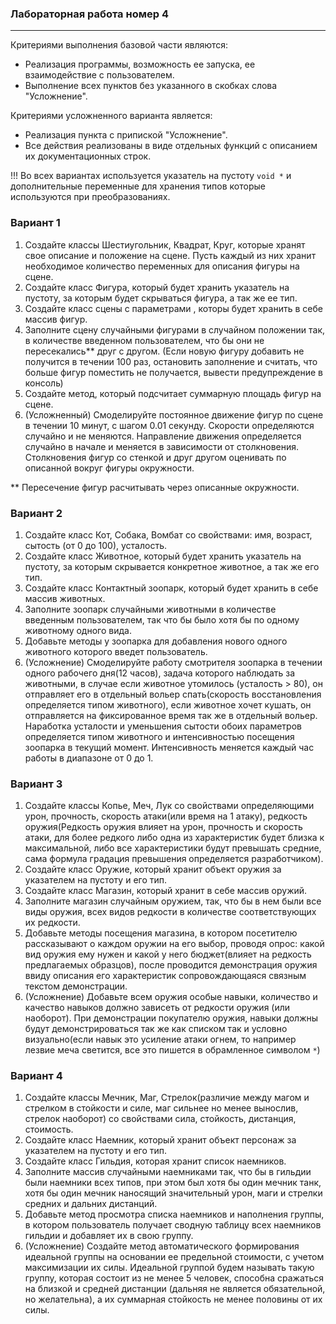 ### Лабораторная работа номер 4
----------------------------------


Критериями выполнения базовой части являются:
- Реализация программы, возможность ее запуска, ее взаимодействие с пользователем.
- Выполнение всех пунктов без указанного в скобках слова "Усложнение".

Критериями усложненного варианта является:
- Реализация пункта с припиской "Усложнение".
- Все действия реализованы в виде отдельных функций с описанием их документационных строк.

!!! Во всех вариантах используется указатель на пустоту `void *` и дополнительные переменные для хранения типов которые используются при преобразованиях.

### Вариант 1
1) Создайте классы Шестиугольник, Квадрат, Круг, которые хранят свое описание и положение на сцене. Пусть каждый из них хранит необходимое количество переменных для описания фигуры на сцене.
2) Создайте класс Фигура, который будет хранить указатель на пустоту, за которым будет скрываться фигура, а так же ее тип.
3) Создайте класс сцены с параметрами , которы будет хранить в себе массив фигур.
4) Заполните сцену случайными фигурами в случайном положении так, в количестве введенном пользователем, что бы они не пересекались** друг с другом. (Если новую фигуру добавить не получится в течении 100 раз, остановить заполнение и считать, что больше фигур поместить не получается, вывести предупреждение в консоль)
5) Создайте метод, который подсчитает суммарную площадь фигур на сцене.
6) (Усложненный) Смоделируйте постоянное движение фигур по сцене в течении 10 минут, с шагом 0.01 секунду. Скорости определяются случайно и не меняются. Направление движения определяется случайно в начале и меняется в зависимости от столкновения. Столкновения фигур со стенкой и друг другом оценивать по описанной вокруг фигуры окружности.

** Пересечение фигур расчитывать через описанные окружности.

### Вариант 2
1) Создайте класс Кот, Собака, Вомбат со свойствами: имя, возраст, сытость (от 0 до 100), усталость.
2) Создайте класс Животное, который будет хранить указатель на пустоту, за которым скрывается конкретное животное, а так же его тип.
3) Создайте класс Контактный зоопарк, который будет хранить в себе массив животных.
4) Заполните зоопарк случайными животными в количестве введенным пользователем, так что бы было хотя бы по одному животному одного вида.
5) Добавьте методы у зоопарка для добавления нового одного животного которого введет пользователь.
6) (Усложнение) Смоделируйте работу смотрителя зоопарка в течении одного рабочего дня(12 часов), задача которого наблюдать за животными, в случае если животное утомилось (усталость > 80), он отправляет его в отдельный вольер спать(скорость восстановления определяется типом животного), если животное хочет кушать, он отправляется на фиксированное время так же в отдельный вольер. Наработка усталости и уменьшения сытости обоих параметров определяется типом животного и интенсивностью посещения зоопарка в текущий момент. Интенсивность меняется каждый час работы в диапазоне от 0 до 1.


### Вариант 3
1) Создайте классы Копье, Меч, Лук со свойствами определяющими урон, прочность, скорость атаки(или время на 1 атаку), редкость оружия(Редкость оружия влияет на урон, прочность и скорость атаки, для более редкого либо одна из характеристик будет близка к максимальной, либо все характеристики будут превышать средние, сама формула градация превышения определяется разработчиком).
2) Создайте класс Оружие, который хранит объект оружия за указателем на пустоту и его тип.
3) Создайте класс Магазин, который хранит в себе массив оружий.
4) Заполните магазин случайным оружием, так, что бы в нем были все виды оружия, всех видов редкости в количестве соответствующих их редкости.
5) Добавьте методы посещения магазина, в котором посетителю рассказывают о каждом оружии на его выбор, проводя опрос: какой вид оружия ему нужен и какой у него бюджет(влияет на редкость предлагаемых образцов), после проводится демонстрация оружия ввиду описания его характеристик сопровождающаяся связным текстом демонстрации.
6) (Усложнение) Добавьте всем оружия особые навыки, количество и качество навыков должно зависеть от редкости оружия (или наоборот). При демонстрации покупателю оружия, навыки должны будут демонстрироваться так же как списком так и условно визуально(если навык это усиление атаки огнем, то например лезвие меча светится, все это пишется в обрамленное символом `*`) 

### Вариант 4
1) Создайте классы Мечник, Маг, Стрелок(различие между магом и стрелком в стойкости и силе, маг сильнее но менее вынослив, стрелок наоборот) со свойствами сила, стойкость, дистанция, стоимость.
2) Создайте класс Наемник, который хранит объект персонаж за указателем на пустоту и его тип.
3) Создайте класс Гильдия, которая хранит список наемников.
4) Заполните массив случайными наемниками так, что бы в гильдии были наемники всех типов, при этом был хотя бы один мечник танк, хотя бы один мечник наносящий значительный урон, маги и стрелки средних и дальних дистанций.
5) Добавьте метод просмотра списка наемников и наполнения группы, в котором пользователь получает сводную таблицу всех наемников гильдии и добавляет их в свою группу.
6) (Усложнение) Создайте метод автоматического формирования идеальной группы на основании ее предельной стоимости, с учетом максимизации их силы. Идеальной группой будем называть такую группу, которая состоит из не менее 5 человек, способна сражаться на близкой и средней дистанции (дальняя не является обязательной, но желательна), а их суммарная стойкость не менее половины от их силы.

